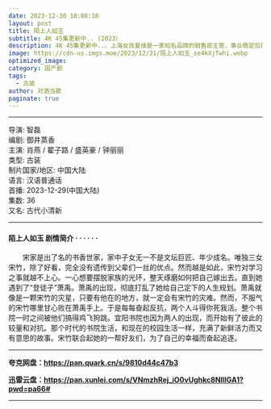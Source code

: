 ```yaml
---
date: 2023-12-30 18:08:10
layout: post
title: 陌上人如玉
subtitle: 4K 45集更新中.. (2023）
description: 4K 45集更新中..。上海女孩夏缘是一家知名品牌的销售部主管，事业稳定后的她向交往了三年的男友宋航宇提出结婚时，但他失踪了。夏缘打听到宋航宇去了澳洲，于是放下一切给自己一年的时间前往澳洲寻找宋航宇。另一边在上海与夏缘有过节的郝未来，因父亲企业破产，被父亲安排到澳洲打工磨炼...
image: https://cdn-us.imgs.moe/2023/12/31/陌上人如玉_se4kXjTwhi.webp
optimized_image: 
category: 国产剧
tags:
  - 古装
author: 对酒当歌
paginate: true
---
```


---

导演: 智磊  
编剧: 御井蒸香  
主演: 肖燕 / 翟子路 / 盛英豪 / 钟丽丽  
类型: 古装  
制片国家/地区: 中国大陆  
语言: 汉语普通话  
首播: 2023-12-29(中国大陆)  
集数: 36  
又名: 古代小清新  

---

#### 陌上人如玉 剧情简介 · · · · · ·

　　宋家是出了名的书香世家，家中子女无一不是文坛巨匠、年少成名。唯独三女宋竹，除了好看，完全没有遗传到父辈们一丝的优点。然而越是如此，宋竹对学习之事就越不上心。一心想要摆脱家族的光环，整天琢磨如何把自己嫁出去。直到她遇到了“登徒子”萧禹。萧禹的出现，彻底打乱了她给自己定下的人生规划。萧禹就像是一颗宋竹的灾星，只要有他在的地方，就一定会有宋竹的灾难。然而，不服气的宋竹哪里甘心败在萧禹手上。于是每每奋起反抗，两个人斗得你死我活。整个书院一时之间被他们搞得鸡飞狗跳。宜阳书院也因为两人的出现，而开始有了彼此的较量和对抗。那个时代的书院生活，和现在的校园生活一样，充满了新鲜活力而又有意思的故事。宋竹联合起她的一帮好友们，为了自己的幸福而奋起追逐。

---

**夸克网盘：<https://pan.quark.cn/s/9810d44c47b3>**

**迅雷云盘：<https://pan.xunlei.com/s/VNmzhRej_iO0vUghkc8NlIlGA1?pwd=pa66#>**

---
